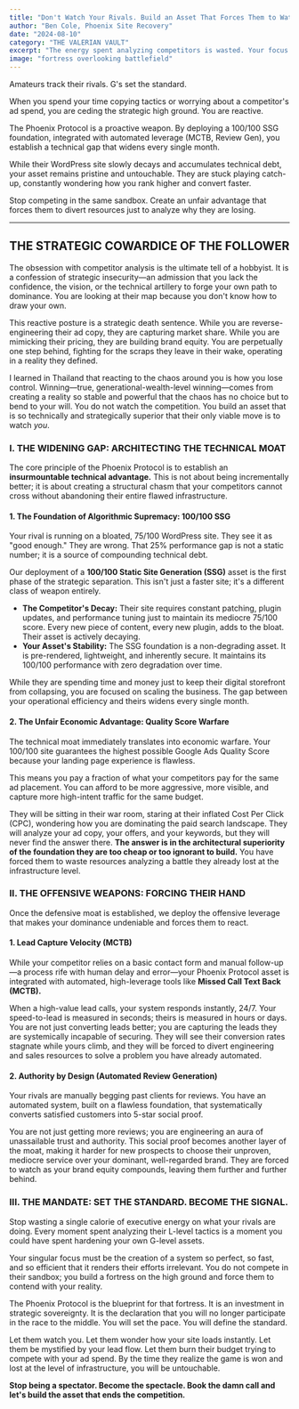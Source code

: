```yaml
---
title: "Don't Watch Your Rivals. Build an Asset That Forces Them to Watch You."
author: "Ben Cole, Phoenix Site Recovery"
date: "2024-08-10"
category: "THE VALERIAN VAULT"
excerpt: "The energy spent analyzing competitors is wasted. Your focus should be on creating a decisive, insurmountable advantage that renders their efforts irrelevant."
image: "fortress overlooking battlefield"
---
```


Amateurs track their rivals. G's set the standard.

When you spend your time copying tactics or worrying about a competitor's ad spend, you are ceding the strategic high ground. You are reactive.

The Phoenix Protocol is a proactive weapon. By deploying a 100/100 SSG foundation, integrated with automated leverage (MCTB, Review Gen), you establish a technical gap that widens every single month.

While their WordPress site slowly decays and accumulates technical debt, your asset remains pristine and untouchable. They are stuck playing catch-up, constantly wondering how you rank higher and convert faster.

Stop competing in the same sandbox. Create an unfair advantage that forces them to divert resources just to analyze why they are losing.

---

## THE STRATEGIC COWARDICE OF THE FOLLOWER

The obsession with competitor analysis is the ultimate tell of a hobbyist. It is a confession of strategic insecurity—an admission that you lack the confidence, the vision, or the technical artillery to forge your own path to dominance. You are looking at their map because you don't know how to draw your own.

This reactive posture is a strategic death sentence. While you are reverse-engineering their ad copy, they are capturing market share. While you are mimicking their pricing, they are building brand equity. You are perpetually one step behind, fighting for the scraps they leave in their wake, operating in a reality they defined.

I learned in Thailand that reacting to the chaos around you is how you lose control. Winning—true, generational-wealth-level winning—comes from creating a reality so stable and powerful that the chaos has no choice but to bend to your will. You do not watch the competition. You build an asset that is so technically and strategically superior that their only viable move is to watch *you*.

### I. THE WIDENING GAP: ARCHITECTING THE TECHNICAL MOAT

The core principle of the Phoenix Protocol is to establish an **insurmountable technical advantage.** This is not about being incrementally better; it is about creating a structural chasm that your competitors cannot cross without abandoning their entire flawed infrastructure.

#### 1. The Foundation of Algorithmic Supremacy: 100/100 SSG

Your rival is running on a bloated, 75/100 WordPress site. They see it as "good enough." They are wrong. That 25% performance gap is not a static number; it is a source of compounding technical debt.

Our deployment of a **100/100 Static Site Generation (SSG)** asset is the first phase of the strategic separation. This isn't just a faster site; it's a different class of weapon entirely.

*   **The Competitor's Decay:** Their site requires constant patching, plugin updates, and performance tuning just to maintain its mediocre 75/100 score. Every new piece of content, every new plugin, adds to the bloat. Their asset is actively decaying.
*   **Your Asset's Stability:** The SSG foundation is a non-degrading asset. It is pre-rendered, lightweight, and inherently secure. It maintains its 100/100 performance with zero degradation over time.

While they are spending time and money just to keep their digital storefront from collapsing, you are focused on scaling the business. The gap between your operational efficiency and theirs widens every single month.

#### 2. The Unfair Economic Advantage: Quality Score Warfare

The technical moat immediately translates into economic warfare. Your 100/100 site guarantees the highest possible Google Ads Quality Score because your landing page experience is flawless.

This means you pay a fraction of what your competitors pay for the same ad placement. You can afford to be more aggressive, more visible, and capture more high-intent traffic for the same budget.

They will be sitting in their war room, staring at their inflated Cost Per Click (CPC), wondering how you are dominating the paid search landscape. They will analyze your ad copy, your offers, and your keywords, but they will never find the answer there. **The answer is in the architectural superiority of the foundation they are too cheap or too ignorant to build.** You have forced them to waste resources analyzing a battle they already lost at the infrastructure level.

### II. THE OFFENSIVE WEAPONS: FORCING THEIR HAND

Once the defensive moat is established, we deploy the offensive leverage that makes your dominance undeniable and forces them to react.

#### 1. Lead Capture Velocity (MCTB)

While your competitor relies on a basic contact form and manual follow-up—a process rife with human delay and error—your Phoenix Protocol asset is integrated with automated, high-leverage tools like **Missed Call Text Back (MCTB).**

When a high-value lead calls, your system responds instantly, 24/7. Your speed-to-lead is measured in seconds; theirs is measured in hours or days. You are not just converting leads better; you are capturing the leads they are systemically incapable of securing. They will see their conversion rates stagnate while yours climb, and they will be forced to divert engineering and sales resources to solve a problem you have already automated.

#### 2. Authority by Design (Automated Review Generation)

Your rivals are manually begging past clients for reviews. You have an automated system, built on a flawless foundation, that systematically converts satisfied customers into 5-star social proof.

You are not just getting more reviews; you are engineering an aura of unassailable trust and authority. This social proof becomes another layer of the moat, making it harder for new prospects to choose their unproven, mediocre service over your dominant, well-regarded brand. They are forced to watch as your brand equity compounds, leaving them further and further behind.

### III. THE MANDATE: SET THE STANDARD. BECOME THE SIGNAL.

Stop wasting a single calorie of executive energy on what your rivals are doing. Every moment spent analyzing their L-level tactics is a moment you could have spent hardening your own G-level assets.

Your singular focus must be the creation of a system so perfect, so fast, and so efficient that it renders their efforts irrelevant. You do not compete in their sandbox; you build a fortress on the high ground and force them to contend with your reality.

The Phoenix Protocol is the blueprint for that fortress. It is an investment in strategic sovereignty. It is the declaration that you will no longer participate in the race to the middle. You will set the pace. You will define the standard.

Let them watch you. Let them wonder how your site loads instantly. Let them be mystified by your lead flow. Let them burn their budget trying to compete with your ad spend. By the time they realize the game is won and lost at the level of infrastructure, you will be untouchable.

**Stop being a spectator. Become the spectacle. Book the damn call and let's build the asset that ends the competition.**